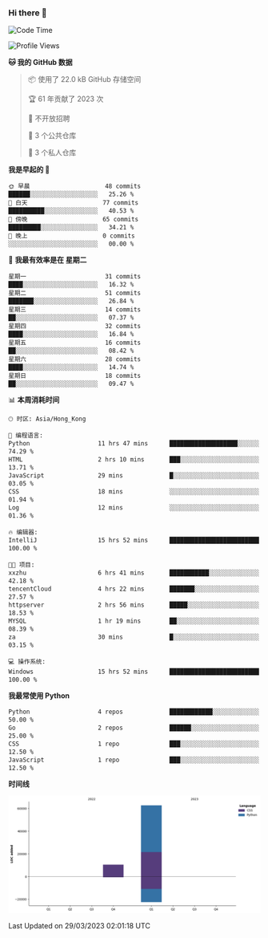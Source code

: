 ### Hi there 👋

<!--
**Mrzqd/Mrzqd** is a ✨ _special_ ✨ repository because its `README.md` (this file) appears on your GitHub profile.

Here are some ideas to get you started:

- 🔭 I’m currently working on ...
- 🌱 I’m currently learning ...
- 👯 I’m looking to collaborate on ...
- 🤔 I’m looking for help with ...
- 💬 Ask me about ...
- 📫 How to reach me: ...
- 😄 Pronouns: ...
- ⚡ Fun fact: ...
-->
<!--START_SECTION:waka-->
![Code Time](http://img.shields.io/badge/Code%20Time-84%20hrs%2039%20mins-blue)

![Profile Views](http://img.shields.io/badge/%E4%B8%AA%E4%BA%BA%E8%B5%84%E6%96%99%E8%A7%82%E7%9C%8B%E6%AC%A1%E6%95%B0-8-blue)

**🐱 我的 GitHub 数据** 

> 📦  使用了 22.0 kB GitHub 存储空间 
 > 
> 🏆 61 年贡献了 2023 次
 > 
> 🚫 不开放招聘
 > 
> 📜 3 个公共仓库 
 > 
> 🔑 3 个私人仓库 
 > 
**我是早起的 🐤** 

```text
🌞 早晨                     48 commits          ██████░░░░░░░░░░░░░░░░░░░   25.26 % 
🌆 白天                     77 commits          ██████████░░░░░░░░░░░░░░░   40.53 % 
🌃 傍晚                     65 commits          █████████░░░░░░░░░░░░░░░░   34.21 % 
🌙 晚上                     0 commits           ░░░░░░░░░░░░░░░░░░░░░░░░░   00.00 % 
```
📅 **我最有效率是在 星期二** 

```text
星期一                      31 commits          ████░░░░░░░░░░░░░░░░░░░░░   16.32 % 
星期二                      51 commits          ███████░░░░░░░░░░░░░░░░░░   26.84 % 
星期三                      14 commits          ██░░░░░░░░░░░░░░░░░░░░░░░   07.37 % 
星期四                      32 commits          ████░░░░░░░░░░░░░░░░░░░░░   16.84 % 
星期五                      16 commits          ██░░░░░░░░░░░░░░░░░░░░░░░   08.42 % 
星期六                      28 commits          ████░░░░░░░░░░░░░░░░░░░░░   14.74 % 
星期日                      18 commits          ██░░░░░░░░░░░░░░░░░░░░░░░   09.47 % 
```


📊 **本周消耗时间** 

```text
🕑︎ 时区: Asia/Hong_Kong

💬 编程语言: 
Python                   11 hrs 47 mins      ███████████████████░░░░░░   74.29 % 
HTML                     2 hrs 10 mins       ███░░░░░░░░░░░░░░░░░░░░░░   13.71 % 
JavaScript               29 mins             █░░░░░░░░░░░░░░░░░░░░░░░░   03.05 % 
CSS                      18 mins             ░░░░░░░░░░░░░░░░░░░░░░░░░   01.94 % 
Log                      12 mins             ░░░░░░░░░░░░░░░░░░░░░░░░░   01.36 % 

🔥 编辑器: 
IntelliJ                 15 hrs 52 mins      █████████████████████████   100.00 % 

🐱‍💻 项目: 
xxzhu                    6 hrs 41 mins       ███████████░░░░░░░░░░░░░░   42.18 % 
tencentCloud             4 hrs 22 mins       ███████░░░░░░░░░░░░░░░░░░   27.57 % 
httpserver               2 hrs 56 mins       █████░░░░░░░░░░░░░░░░░░░░   18.53 % 
MYSQL                    1 hr 19 mins        ██░░░░░░░░░░░░░░░░░░░░░░░   08.39 % 
za                       30 mins             █░░░░░░░░░░░░░░░░░░░░░░░░   03.15 % 

💻 操作系统: 
Windows                  15 hrs 52 mins      █████████████████████████   100.00 % 
```

**我最常使用 Python** 

```text
Python                   4 repos             ████████████░░░░░░░░░░░░░   50.00 % 
Go                       2 repos             ██████░░░░░░░░░░░░░░░░░░░   25.00 % 
CSS                      1 repo              ███░░░░░░░░░░░░░░░░░░░░░░   12.50 % 
JavaScript               1 repo              ███░░░░░░░░░░░░░░░░░░░░░░   12.50 % 
```



**时间线**

![Lines of Code chart](https://raw.githubusercontent.com/Mrzqd/Mrzqd/main/assets/bar_graph.png)


 Last Updated on 29/03/2023 02:01:18 UTC
<!--END_SECTION:waka-->
